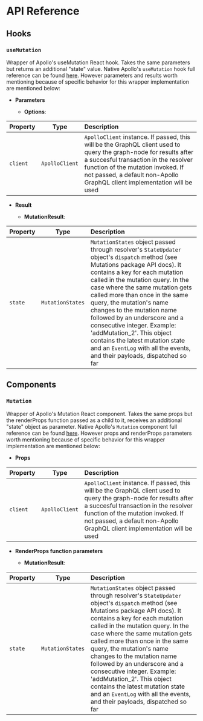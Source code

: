 # API Reference

## Hooks

### `useMutation`

Wrapper of Apollo's useMutation React hook. Takes the same parameters but returns an additional "state" value. Native Apollo's `useMutation` hook full reference can be found [here](https://www.apollographql.com/docs/react/api/react-hooks/#options-2). However parameters and results worth mentioning because of specific behavior for this wrapper implementation are mentioned below:

* **Parameters**

  * **Options**:

| Property   |      Type      |  Description |
|----------|:-------------:|:------|
| `client` |  `ApolloClient` | `ApolloClient` instance. If passed, this will be the GraphQL client used to query the graph-node for results after a succesful transaction in the resolver function of the mutation invoked. If not passed, a default non-Apollo GraphQL client implementation will be used |

* **Result**

  * **MutationResult**:

| Property   |      Type      |  Description |
|----------|:-------------:|:------|
| `state` |  `MutationStates` | `MutationStates` object passed through resolver's `StateUpdater` object's `dispatch` method (see Mutations package API docs). It contains a key for each mutation called in the mutation query. In the case where the same mutation gets called more than once in the same query, the mutation's name changes to the mutation name followed by an underscore and a consecutive integer. Example: 'addMutation_2'. This object contains the latest mutation state and an `EventLog` with all the events, and their payloads, dispatched so far |

## Components

### `Mutation`

Wrapper of Apollo's Mutation React component. Takes the same props but the renderProps function passed as a child to it, receives an additional "state" object as parameter. Native Apollo's `Mutation` component full reference can be found [here](https://www.apollographql.com/docs/react/api/react-components/#mutation). However props and renderProps parameters worth mentioning because of specific behavior for this wrapper implementation are mentioned below:

* **Props**

| Property   |      Type      |  Description |
|----------|:-------------:|:------|
| `client` |  `ApolloClient` | `ApolloClient` instance. If passed, this will be the GraphQL client used to query the graph-node for results after a succesful transaction in the resolver function of the mutation invoked. If not passed, a default non-Apollo GraphQL client implementation will be used |

* **RenderProps function parameters**

  * **MutationResult**:

| Property   |      Type      |  Description |
|----------|:-------------:|:------|
| `state` |  `MutationStates` | `MutationStates` object passed through resolver's `StateUpdater` object's `dispatch` method (see Mutations package API docs). It contains a key for each mutation called in the mutation query. In the case where the same mutation gets called more than once in the same query, the mutation's name changes to the mutation name followed by an underscore and a consecutive integer. Example: 'addMutation_2'. This object contains the latest mutation state and an `EventLog` with all the events, and their payloads, dispatched so far |